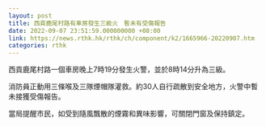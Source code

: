 ```yaml
---
layout: post
title: 西貢鹿尾村路有車房發生三級火　暫未有受傷報告
date: 2022-09-07 23:51:59.000000000 +08:00
link: https://news.rthk.hk/rthk/ch/component/k2/1665966-20220907.htm
categories: rthk
---
```


西貢鹿尾村路一個車房晚上7時19分發生火警，並於8時14分升為三級。

消防員正動用三條喉及三隊煙帽隊灌救。約30人自行疏散到安全地方，火警中暫未接獲受傷報告。

當局提醒市民，如受到隨風飄散的煙霧和異味影響，可關閉門窗及保持鎮定。
